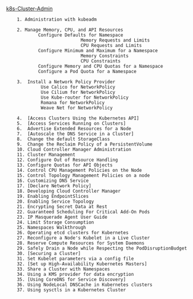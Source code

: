  [k8s-Cluster-Admin](https://kubernetes.io/docs/tasks/administer-cluster/)
 
        1. Administration with kubeadm
        
        2. Manage Memory, CPU, and API Resources
                Configure Defaults for Namespace  
                                Memory Requests and Limits  
                                CPU Requests and Limits  
                Configure Minimum and Maximum for a Namespace 
                                Memory Constraints  
                                CPU Constraints  
                Configure Memory and CPU Quotas for a Namespace
                Configure a Pod Quota for a Namespace

        3.  Install a Network Policy Provider
                 Use Calico for NetworkPolicy
                 Use Cilium for NetworkPolicy
                 Use Kube-router for NetworkPolicy
                 Romana for NetworkPolicy
                 Weave Net for NetworkPolicy
                
        4.  [Access Clusters Using the Kubernetes API] 
        5.  [Access Services Running on Clusters] 
        6.  Advertise Extended Resources for a Node
        7.  [Autoscale the DNS Service in a Cluster] 
        8.  Change the default StorageClass
        9.  Change the Reclaim Policy of a PersistentVolume
        10. Cloud Controller Manager Administration
        11. Cluster Management
        12. Configure Out of Resource Handling
        13. Configure Quotas for API Objects
        14. Control CPU Management Policies on the Node
        15. Control Topology Management Policies on a node
        16. Customizing DNS Service
        17. [Declare Network Policy] 
        18. Developing Cloud Controller Manager
        19. Enabling EndpointSlices
        20. Enabling Service Topology
        21. Encrypting Secret Data at Rest
        22. Guaranteed Scheduling For Critical Add-On Pods
        23. IP Masquerade Agent User Guide
        24. Limit Storage Consumption
        25. Namespaces Walkthrough
        26. Operating etcd clusters for Kubernetes
        27. Reconfigure a Node's Kubelet in a Live Cluster
        28. Reserve Compute Resources for System Daemons
        29. Safely Drain a Node while Respecting the PodDisruptionBudget
        30. [Securing a Cluster] 
        31. Set Kubelet parameters via a config file
        32. [Set up High-Availability Kubernetes Masters] 
        33. Share a Cluster with Namespaces
        34. Using a KMS provider for data encryption
        35. [Using CoreDNS for Service Discovery] 
        36. Using NodeLocal DNSCache in Kubernetes clusters
        37. Using sysctls in a Kubernetes Cluster
